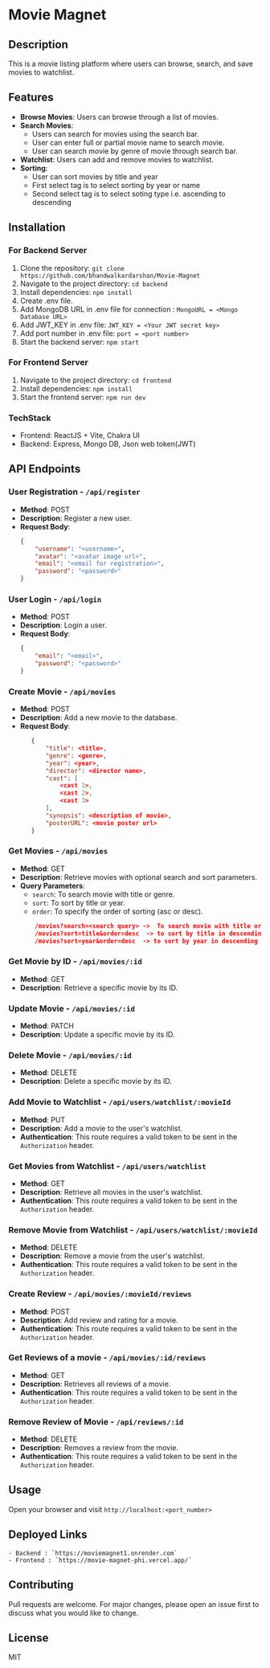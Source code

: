 # Movie Magnet

## Description
This is a movie listing platform where users can browse, search, and save movies to watchlist.

## Features
- **Browse Movies**: Users can browse through a list of movies.
- **Search Movies**: 
    - Users can search for movies using the search bar. 
    - User can enter full or partial movie name to search movie.
    - User can search movie by genre of movie through search bar.
- **Watchlist**: Users can add and remove movies to watchlist.
- **Sorting**: 
    - User can sort movies by title and year
    - First select tag is to select sorting by year or name
    - Second select tag is to select soting type i.e. ascending to descending

## Installation
### For Backend Server
1. Clone the repository: `git clone https://github.com/bhandwalkardarshan/Movie-Magnet`
2. Navigate to the project directory: `cd backend`
3. Install dependencies: `npm install`
4. Create .env file.
5. Add MongoDB URL in .env file for connection : `MongoURL = <Mongo Database URL>` 
6. Add JWT_KEY in .env file: `JWT_KEY = <Your JWT secret key>`
7. Add port number in .env file: `port = <port number>`
8. Start the backend server: `npm start` 

### For Frontend Server
1. Navigate to the project directory: `cd frontend`
2. Install dependencies: `npm install`
3. Start the frontend server: `npm run dev`

### TechStack
- Frontend: ReactJS + Vite, Chakra UI
- Backend: Express, Mongo DB, Json web token(JWT)

## API Endpoints

### User Registration - `/api/register`
- **Method**: POST
- **Description**: Register a new user.
- **Request Body**:
    ```json
    {
        "username": "<username>",
        "avatar": "<avatar image url>",
        "email": "<email for registration>",
        "password": "<password>"
    }
    ```

### User Login - `/api/login`
- **Method**: POST
- **Description**: Login a user.
- **Request Body**:
    ```json
    {
        "email": "<email>",
        "password": "<password>"
    }
    ```

### Create Movie - `/api/movies`
- **Method**: POST
- **Description**: Add a new movie to the database.
- **Request Body**:
     ```json
        {
            "title": <title>,
            "genre": <genre>,
            "year": <year>,
            "director": <director name>,
            "cast": [
                <cast 1>,
                <cast 2>,
                <cast 3>
            ],
            "synopsis": <description of movie>,
            "posterURL": <movie poster url>
        }
    ```

### Get Movies - `/api/movies`
- **Method**: GET
- **Description**: Retrieve movies with optional search and sort parameters. 
- **Query Parameters**:
    - `search`: To search movie with title or genre.
    - `sort`: To sort by title or year.
    - `order`: To specify the order of sorting (asc or desc).
    ```json
        /movies?search=<search query> ->  To search movie with title or genre
        /movies?sort=title&order=desc  -> to sort by title in descending order
        /movies?sort=year&order=desc  -> to sort by year in descending order
### Get Movie by ID - `/api/movies/:id`
- **Method**: GET
- **Description**: Retrieve a specific movie by its ID.

### Update Movie - `/api/movies/:id`
- **Method**: PATCH
- **Description**: Update a specific movie by its ID.

### Delete Movie - `/api/movies/:id`
- **Method**: DELETE
- **Description**: Delete a specific movie by its ID.

### Add Movie to Watchlist - `/api/users/watchlist/:movieId`
- **Method**: PUT
- **Description**: Add a movie to the user's watchlist.
- **Authentication**: This route requires a valid token to be sent in the `Authorization` header.

### Get Movies from Watchlist - `/api/users/watchlist`
- **Method**: GET
- **Description**: Retrieve all movies in the user's watchlist.
- **Authentication**: This route requires a valid token to be sent in the `Authorization` header.

### Remove Movie from Watchlist - `/api/users/watchlist/:movieId`
- **Method**: DELETE
- **Description**: Remove a movie from the user's watchlist.
- **Authentication**: This route requires a valid token to be sent in the `Authorization` header.

### Create Review - `/api/movies/:movieId/reviews`
- **Method**: POST
- **Description**: Add review and rating for a movie.
- **Authentication**: This route requires a valid token to be sent in the `Authorization` header.

### Get Reviews of a movie - `/api/movies/:id/reviews`
- **Method**: GET
- **Description**: Retrieves all reviews of a movie.
- **Authentication**: This route requires a valid token to be sent in the `Authorization` header.

### Remove Review of Movie - `/api/reviews/:id`
- **Method**: DELETE
- **Description**: Removes a review from the movie.
- **Authentication**: This route requires a valid token to be sent in the `Authorization` header.

## Usage
Open your browser and visit `http://localhost:<port_number>`

## Deployed Links
    - Backend : `https://moviemagnet1.onrender.com`
    - Frontend : `https://movie-magnet-phi.vercel.app/`

## Contributing
Pull requests are welcome. For major changes, please open an issue first to discuss what you would like to change.

## License
MIT

